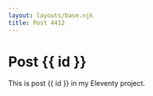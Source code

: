 ```yaml
---
layout: layouts/base.njk
title: Post 4412
---
```


# Post {{ id }}

This is post {{ id }} in my Eleventy project.
